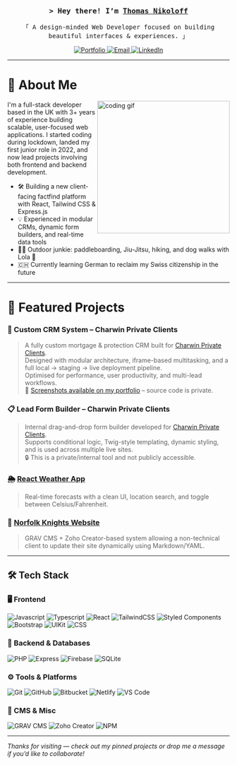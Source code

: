 <!-- Intro -->
<h3 align="center">
  <samp>&gt; Hey there! I’m <b><a target="_blank" href="https://tomnikoloff.github.io/">Thomas Nikoloff</a></b></samp>
</h3>

<p align="center">
  <samp>
    「 A design-minded Web Developer focused on building beautiful interfaces & experiences. 」
  </samp>
</p>

<p align="center">
  <a href="https://tomnikoloff.github.io/" target="_blank">
    <img src="https://img.shields.io/badge/Portfolio-DC143C?style=for-the-badge&logo=githubpages&logoColor=white" alt="Portfolio" />
  </a>
  <a href="mailto:tomnikoloff@hotmail.co.uk" target="_blank">
    <img src="https://img.shields.io/badge/Email-grey?style=for-the-badge&logo=gmail&logoColor=white" alt="Email" />
  </a>
  <a href="https://www.linkedin.com/in/thomas-nikoloff/" target="_blank">
    <img src="https://img.shields.io/badge/LinkedIn-blue?style=for-the-badge&logo=linkedin&logoColor=white" alt="LinkedIn" />
  </a>
</p>

---

# 👋 About Me

<img align="right" width="300" src="https://i.giphy.com/media/qgQUggAC3Pfv687qPC/giphy.webp" alt="coding gif"/>

I'm a full-stack developer based in the UK with 3+ years of experience building scalable, user-focused web applications. I started coding during lockdown, landed my first junior role in 2022, and now lead projects involving both frontend and backend development.

- 🛠 Building a new client-facing factfind platform with React, Tailwind CSS & Express.js
- 💡 Experienced in modular CRMs, dynamic form builders, and real-time data tools
- 🧗‍♂️ Outdoor junkie: paddleboarding, Jiu-Jitsu, hiking, and dog walks with Lola 🐾
- 🇨🇭 Currently learning German to reclaim my Swiss citizenship in the future  

---

# 🚀 Featured Projects

### 💼 Custom CRM System – Charwin Private Clients
> A fully custom mortgage & protection CRM built for [Charwin Private Clients](https://www.charwinprivateclients.co.uk/).  
> Designed with modular architecture, iframe-based multitasking, and a full local → staging → live deployment pipeline.  
> Optimised for performance, user productivity, and multi-lead workflows.  
> 📸 [Screenshots available on my portfolio](https://tomnikoloff.github.io) – source code is private.

### 📋 Lead Form Builder – Charwin Private Clients
> Internal drag-and-drop form builder developed for [Charwin Private Clients](https://www.charwinprivateclients.co.uk/).  
> Supports conditional logic, Twig-style templating, dynamic styling, and is used across multiple live sites.  
> 🔒 This is a private/internal tool and not publicly accessible.

### 🌦️ [React Weather App](https://tom-nikoloff-react-weather.netlify.app/)
> Real-time forecasts with a clean UI, location search, and toggle between Celsius/Fahrenheit.

### 🏉 [Norfolk Knights Website](https://www.norfolk-knights-wheelchair-rugby.co.uk/)
> GRAV CMS + Zoho Creator-based system allowing a non-technical client to update their site dynamically using Markdown/YAML.

---

## 🛠 Tech Stack

### 🖥️ Frontend
![Javascript](https://img.shields.io/badge/Javascript-F0DB4F?style=for-the-badge&logo=javascript&logoColor=black)
![Typescript](https://img.shields.io/badge/TypeScript-007ACC?style=for-the-badge&logo=typescript&logoColor=white)
![React](https://img.shields.io/badge/React-20232a?style=for-the-badge&logo=react&logoColor=61DAFB)
![TailwindCSS](https://img.shields.io/badge/TailwindCSS-38B2AC?style=for-the-badge&logo=tailwind-css&logoColor=white)
![Styled Components](https://img.shields.io/badge/Styled--Components-db7093?style=for-the-badge&logo=styled-components&logoColor=white)
![Bootstrap](https://img.shields.io/badge/Bootstrap-7952B3?style=for-the-badge&logo=bootstrap&logoColor=white)
![UIKit](https://img.shields.io/badge/UIKit-2396F3?style=for-the-badge&logo=apple&logoColor=white)
![CSS](https://img.shields.io/badge/CSS-1572B6?style=for-the-badge&logo=css3&logoColor=white)

### 🔧 Backend & Databases
![PHP](https://img.shields.io/badge/PHP-777BB4?style=for-the-badge&logo=php&logoColor=white)
![Express](https://img.shields.io/badge/Express.js-404d59?style=for-the-badge)
![Firebase](https://img.shields.io/badge/Firebase-ffca28?style=for-the-badge&logo=firebase&logoColor=black)
![SQLite](https://img.shields.io/badge/SQLite-07405E?style=for-the-badge&logo=sqlite&logoColor=white)

### ⚙️ Tools & Platforms
![Git](https://img.shields.io/badge/Git-F05032?style=for-the-badge&logo=git&logoColor=white)
![GitHub](https://img.shields.io/badge/GitHub-181717?style=for-the-badge&logo=github&logoColor=white)
![Bitbucket](https://img.shields.io/badge/Bitbucket-0052CC?style=for-the-badge&logo=bitbucket&logoColor=white)
![Netlify](https://img.shields.io/badge/Netlify-00C7B7?style=for-the-badge&logo=netlify&logoColor=white)
![VS Code](https://img.shields.io/badge/VS%20Code-007ACC?style=for-the-badge&logo=visual-studio-code&logoColor=white)

### 🧩 CMS & Misc
![GRAV CMS](https://img.shields.io/badge/Grav%20CMS-494949?style=for-the-badge&logo=grav&logoColor=white)
![Zoho Creator](https://img.shields.io/badge/Zoho%20Creator-E42527?style=for-the-badge&logo=zoho&logoColor=white)
![NPM](https://img.shields.io/badge/NPM-CB3837?style=for-the-badge&logo=npm&logoColor=white)

---

_Thanks for visiting — check out my pinned projects or drop me a message if you’d like to collaborate!_

